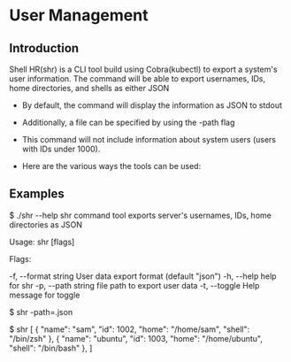# User Management 


## Introduction

Shell HR(shr) is a CLI tool build using Cobra(kubectl) to export a system's user information. The command will be able to export usernames, IDs, home directories, and shells as either JSON 

 - By default, the command will display the information as JSON to stdout

 - Additionally, a file can be specified by using the -path flag

 - This command will not include information about system users (users with IDs under 1000). 

 - Here are the various ways the tools can be used:


## Examples

$ ./shr --help
shr command tool exports server's usernames, IDs, home directories as JSON

Usage:
  shr [flags]

Flags:
      
  -f, --format string   User data export format (default "json")
  -h, --help            help for shr
  -p, --path string     file path to export user data
  -t, --toggle          Help message for toggle

$ shr  -path=<path-file>.json

$ shr
[
  {
    "name": "sam",
    "id": 1002,
    "home": "/home/sam",
    "shell": "/bin/zsh"
  },
  {
    "name": "ubuntu",
    "id": 1003,
    "home": "/home/ubuntu",
    "shell": "/bin/bash"
  },
]

